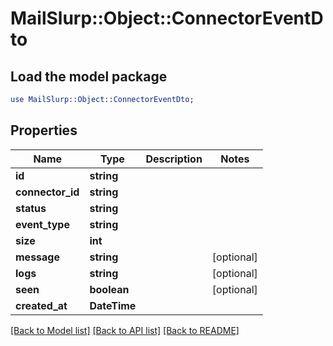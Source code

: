 # MailSlurp::Object::ConnectorEventDto

## Load the model package
```perl
use MailSlurp::Object::ConnectorEventDto;
```

## Properties
Name | Type | Description | Notes
------------ | ------------- | ------------- | -------------
**id** | **string** |  | 
**connector_id** | **string** |  | 
**status** | **string** |  | 
**event_type** | **string** |  | 
**size** | **int** |  | 
**message** | **string** |  | [optional] 
**logs** | **string** |  | [optional] 
**seen** | **boolean** |  | [optional] 
**created_at** | **DateTime** |  | 

[[Back to Model list]](../README#documentation-for-models) [[Back to API list]](../README#documentation-for-api-endpoints) [[Back to README]](../README)


